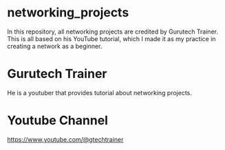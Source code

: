 # networking_projects
In this repository, all networking projects are credited by Gurutech Trainer. This is all based on his YouTube tutorial, which I made it as my practice in creating a network as a beginner.
#
# **Gurutech Trainer**
He is a youtuber that provides tutorial about networking projects.
#
# **Youtube Channel**
https://www.youtube.com/@gtechtrainer
